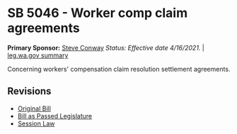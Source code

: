 # SB 5046 - Worker comp claim agreements
**Primary Sponsor:** [Steve Conway](/person/leg/steve.conway.md)
*Status: Effective date 4/16/2021.* | [leg.wa.gov summary](https://app.leg.wa.gov/billsummary?BillNumber=5046&Year=2021)

Concerning workers' compensation claim resolution settlement agreements.

## Revisions
* [Original Bill](1/)
* [Bill as Passed Legislature](1/)
* [Session Law](1/)